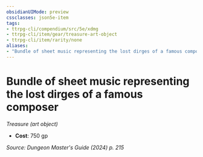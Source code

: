 ```yaml
---
obsidianUIMode: preview
cssclasses: json5e-item
tags:
- ttrpg-cli/compendium/src/5e/xdmg
- ttrpg-cli/item/gear/treasure-art-object
- ttrpg-cli/item/rarity/none
aliases: 
- "Bundle of sheet music representing the lost dirges of a famous composer"
---
```

# Bundle of sheet music representing the lost dirges of a famous composer
*Treasure (art object)*  

- **Cost**: 750 gp

*Source: Dungeon Master's Guide (2024) p. 215*
